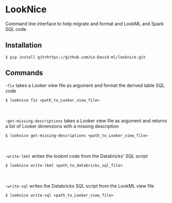 # LookNice
Command line interface to help migrate and format and LookML and Spark SQL code

## Installation
```$ pip install git+https://github.com/Le-David-ml/looknice.git```

## Commands
-`fix` takes a Looker view file as argument and format the derived table SQL code
```
$ looknice fix <path_to_Looker_view_file>
```
\
\
-`get-missing-descriptions` takes a Looker view file as argument and returns a list of Looker dimensions with a missing description
```
$ looknice get-missing-descriptions <path_to_Looker_view_file>
```
\
\
-`write-lkml` writes the lookml code from the Databricks' SQL script
```
$ looknice write-lkml <path_to_databricks_sql_file>
```
\
\
-`write-sql` writes the Databricks SQL script from the LookML view file
```
$ looknice write-sql <path_to_Looker_view_file>
```


